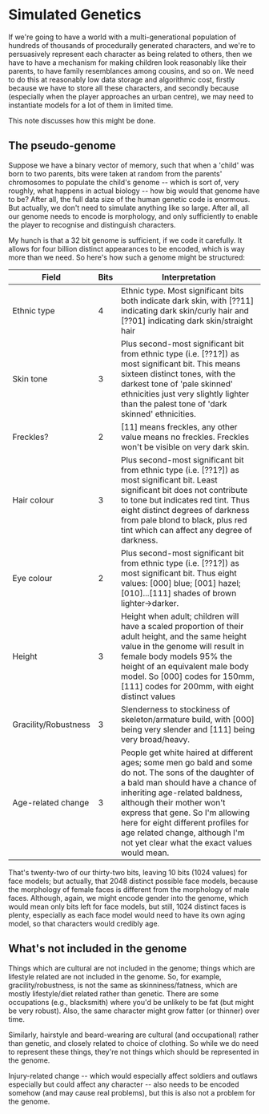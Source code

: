 # Simulated Genetics

If we're going to have a world with a multi-generational population of hundreds of thousands of procedurally generated characters, and we're to persuasively represent each character as being related to others, then we have to have a mechanism for making children look reasonably like their parents, to have family resemblances among cousins, and so on. We need to do this at reasonably low data storage and algorithmic cost, firstly because we have to store all these characters, and secondly because (especially when the player approaches an urban centre), we may need to instantiate models for a lot of them in limited time.

This note discusses how this might be done.

## The pseudo-genome

Suppose we have a binary vector of memory, such that when a 'child' was born to two parents, bits were taken at random from the parents' chromosomes to populate the child's genome -- which is sort of, very roughly, what happens in actual biology -- how big would that genome have to be? After all, the full data size of the human genetic code is enormous. But actually, we don't need to simulate anything like so large. After all, all our genome needs to encode is morphology, and only sufficiently to enable the player to recognise and distinguish characters.

My hunch is that a 32 bit genome is sufficient, if we code it carefully. It allows for four billion distinct appearances to be encoded, which is way more than we need. So here's how such a genome might be structured: 

| Field                | Bits | Interpretation                                               |
| -------------------- | ---- | ------------------------------------------------------------ |
| Ethnic type          | 4    | Ethnic type. Most significant bits both indicate dark skin, with [??11] indicating dark skin/curly hair and [??01] indicating dark skin/straight hair |
| Skin tone            | 3    | Plus second-most significant bit from ethnic type (i.e. [??1?]) as most significant bit. This means  sixteen distinct tones, with the darkest tone of 'pale skinned' ethnicities just very slightly lighter than the palest tone of 'dark skinned' ethnicities. |
| Freckles?            | 2    | [11] means freckles, any other value means no freckles. Freckles won't be visible on very dark skin. |
| Hair colour          | 3    | Plus second-most significant bit from ethnic type (i.e. [??1?]) as most significant bit. Least significant bit does not contribute to tone but indicates red tint. Thus eight distinct degrees of darkness from pale blond to black, plus red tint which can affect any degree of darkness. |
| Eye colour           | 2    | Plus second-most significant bit from ethnic type (i.e. [??1?]) as most significant bit. Thus eight values: [000] blue; [001] hazel; [010]...[111] shades of brown lighter->darker. |
| Height               | 3    | Height when adult; children will have a scaled proportion of their adult height, and the same height value in the genome will result in female body models 95% the height of an equivalent male body model. So [000] codes for 150mm, [111] codes for 200mm, with eight distinct values |
| Gracility/Robustness | 3    | Slenderness to stockiness of skeleton/armature build, with [000] being very slender and [111] being very broad/heavy. |
| Age-related change   | 3    | People get white haired at different ages; some men go bald and some do not. The sons of the daughter of a bald man should have a chance of inheriting age-related baldness, although their mother won't express that gene. So I'm allowing here for eight different profiles for age related change, although I'm not yet clear what the exact values would mean. |

That's twenty-two of our thirty-two bits, leaving 10 bits (1024 values) for face models; but actually, that 2048 distinct possible face models, because the morphology of female faces is different from the morphology of male faces. Although, again, we might encode gender into the genome, which would mean only bits left for face models, but still, 1024 distinct faces is plenty, especially as each face model would need to have its own aging model, so that characters would credibly age.

## What's not included in the genome

Things which are cultural are not included in the genome; things which are lifestyle related are not included in the genome. So, for example, gracility/robustness, is not the same as skinniness/fatness, which are mostly lifestyle/diet related rather than genetic. There are some occupations (e.g., blacksmith) where you'd be unlikely to be fat (but might be very robust). Also, the same character might grow fatter (or thinner) over time. 

Similarly, hairstyle and beard-wearing are cultural (and occupational) rather than genetic, and closely related to choice of clothing. So while we do need to represent these things, they're not things which should be represented in the genome.

Injury-related change -- which would especially affect soldiers and outlaws especially but could affect any character -- also needs to be encoded somehow (and may cause real problems), but this is also not a problem for the genome.

